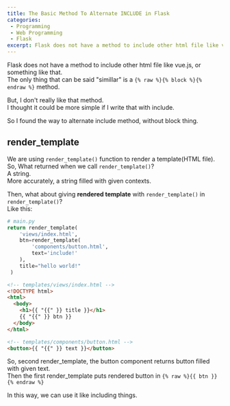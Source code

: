 ```yaml
---
title: The Basic Method To Alternate INCLUDE in Flask
categories: 
 - Programming
 - Web Programming
 - Flask
excerpt: Flask does not have a method to include other html file like vue.js, or something like that. The only thing that can be said "simillar" is a block method.
---
```


Flask does not have a method to include other html file like vue.js, or something like that.  
The only thing that can be said "simillar" is a `{% raw %}{% block %}{% endraw %}` method.  
  
But, I don't really like that method.  
I thought it could be more simple if I write that with include.  


So I found the way to alternate include method, without block thing.  

## render_template
We are using `render_template()` function to render a template(HTML file).  
So, What returned when we call `render_template()`?  
A string.  
More accurately, a string filled with given contexts.  

Then, what about giving **rendered template** with `render_template()` in `render_template()`?  
Like this:
```python
# main.py
return render_template(
    'views/index.html', 
    btn=render_template(
        'components/button.html',
        text='include!'
    ),
    title="hello world!"
 )
```
```HTML
<!-- templates/views/index.html -->
<!DOCTYPE html>
<html>
  <body>
    <h1>{{ "{{" }} title }}</h1>
    {{ "{{" }} btn }}
  </body>
</html>
```
```HTML
<!-- templates/components/button.html -->
<button>{{ "{{" }} text }}</button>
```
So, second render_template, the button component returns button filled with given text.  
Then the first render_template puts rendered button in `{% raw %}{{ btn }}{% endraw %}`  

In this way, we can use it like including things.  
